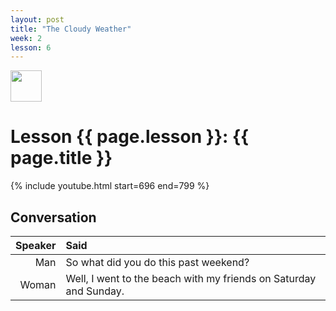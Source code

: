 ```yaml
---
layout: post
title: "The Cloudy Weather"
week: 2
lesson: 6
---
```


<a href="/"><img src="/assets/logo.svg" width="50"></a>
  
# Lesson {{ page.lesson }}: {{ page.title }}

{% include youtube.html start=696 end=799 %}

## Conversation

Speaker | Said
---: | :---
Man | So what did you do this past weekend?
Woman | Well, I went to the beach with my friends on Saturday and Sunday.
